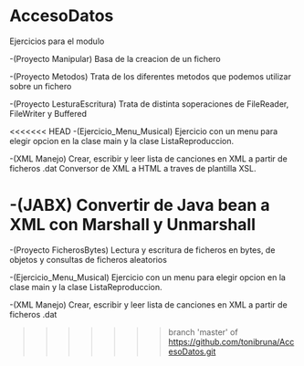 # AccesoDatos
Ejercicios para el modulo

-(Proyecto Manipular) Basa de la creacion de un fichero

-(Proyecto Metodos) Trata de los diferentes metodos que podemos utilizar sobre un fichero

-(Proyecto LesturaEscritura) Trata de distinta soperaciones de FileReader, FileWriter y Buffered

<<<<<<< HEAD
-(Ejercicio_Menu_Musical) Ejercicio con un menu para elegir opcion en la clase main y la clase ListaReproduccion.

-(XML Manejo) Crear, escribir y leer lista de canciones en XML a partir de ficheros .dat
              Conversor de XML a HTML a traves de plantilla XSL.

-(JABX) Convertir de Java bean a XML con Marshall y Unmarshall
=======
-(Proyecto FicherosBytes) Lectura y escritura de ficheros en bytes, de objetos y consultas de ficheros aleatorios

-(Ejercicio_Menu_Musical) Ejercicio con un menu para elegir opcion en la clase main y la clase ListaReproduccion.

-(XML Manejo) Crear, escribir y leer lista de canciones en XML a partir de ficheros .dat
>>>>>>> branch 'master' of https://github.com/tonibruna/AccesoDatos.git
